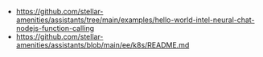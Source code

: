 - https://github.com/stellar-amenities/assistants/tree/main/examples/hello-world-intel-neural-chat-nodejs-function-calling
- https://github.com/stellar-amenities/assistants/blob/main/ee/k8s/README.md